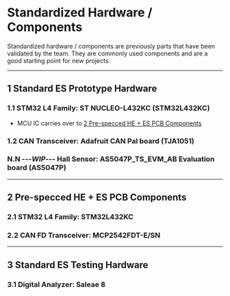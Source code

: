 # Standardized Hardware / Components

Standardized hardware / components are previously parts that have been validated
by the team. They are commonly used components and are a good starting point for
new projects.

---

## 1 Standard ES Prototype Hardware

### 1.1 STM32 L4 Family: ST NUCLEO-L432KC (STM32L432KC)

- MCU IC carries over
  to [2 Pre-specced HE + ES PCB Components](#2-pre-specced-he--es-pcb-components)

### 1.2 CAN Transceiver: Adafruit CAN Pal board (TJA1051)

### N.N ---_WIP_--- Hall Sensor: AS5047P_TS_EVM_AB Evaluation board (AS5047P)

---

## 2 Pre-specced HE + ES PCB Components

### 2.1 STM32 L4 Family: STM32L432KC

### 2.2 CAN FD Transceiver: MCP2542FDT-E/SN

---

## 3 Standard ES Testing Hardware

### 3.1 Digital Analyzer: Saleae 8
